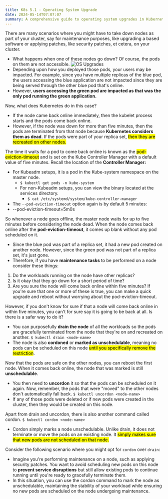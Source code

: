 ```yaml
---
title: K8s 5.1 - Operating System Upgrade
date: 2024-05-14T07:07:07
summary: A comprehensive guide to operating system upgrades in Kubernetes
---
```

There are many scenarios where you might have to take down nodes as part of your cluster, say for maintenance purposes, like upgrading a based software or applying patches, like security patches, et cetera, on your cluster.
- What happens when one of these nodes go down? Of course, the pods on them are not accessible.
![OS Upgrades](/images/kubernetes/diagrams/5-1-1-os-upgrades.png)
- Depending upon how you deployed those pods, your users may be impacted. For example, since you have multiple replicas of the blue pod, the users accessing the blue application are not impacted since they are being served through the other blue pod that's online. 
- However, **users accessing the green pod are impacted as that was the only pod running the green application.**

Now, what does Kubernetes do in this case? 
- If the node came back online immediately, then the kubelet process starts and the pods come back online. 
- However, if the node was down for more than five minutes, then the pods are terminated from that node because **Kubernetes considers them as dead**. If the pods were part of your replica set, <mark>then they are recreated on other nodes.</mark>

The time it waits for a pod to come back online is known as the <mark>pod-eviction-timeout</mark> and is set on the Kube Controller Manager with a default value of five minutes. Recall the location of the **Controller Manager:**
- For Kubeadm setups, it is a pod in the Kube-system namespace on the master node.
    - `$ kubectl get pods -n kube-system`
  - For non-Kubeadm setups, you can view the binary located at the services directory.
    - `$ cat /etc/systemd/system/kube-controller-manager`
- The `--pod-eviction-timeout` option again is by default 5 minutes:
- --pod-eviction-timeout=5m0s

So whenever a node goes offline, the master node waits for up to five minutes before considering the node dead. When the node comes back online after the **pod-eviction-timeout**, it comes up blank without any pod scheduled on it.
- Since the blue pod was part of a replica set, it had a new pod created on another node. However, since the green pod was not part of a replica set, it's just gone. 
- Therefore, if you have **maintenance tasks** to be performed on a node consider these things: 
1) Do the workloads running on the node have other replicas? 
2) Is it okay that they go down for a short period of time? 
3) Are you sure the node will come back online within five minutes?
If you're sure that one or more of these is true, you can make a quick upgrade and reboot without worrying about the pod-eviction-timeout.

However, if you don't know for sure if that a node will come back online in within five minutes, you can't for sure say it is going to be back at all. Is there is a safer way to do it?
- You can purposefully **drain the node** of all the workloads so the pods are gracefully terminated from the node that they're on and recreated on another.
	`$ kubectl drain <node-name>`
- The node is also **cordoned** or **marked as unschedulable**, meaning no pods can be scheduled on this node <mark>until you specifically remove the restriction</mark>.

Now that the pods are safe on the other nodes, you can reboot the first node. When it comes back online, the node that was marked is still **unschedulable**. 
- You then need to **uncordon** it so that the pods can be scheduled on it again. Now, remember, the pods that were "moved" to the other nodes don't automatically fall back. 
	`$ kubectl uncordon <node-name>`
- If any of those pods were deleted or if new pods were created in the cluster, then they would be created on this node.

Apart from drain and uncordon, there is also another command called cordon. 
`$ kubectl cordon <node-name>`
- Cordon simply marks a node unschedulable. Unlike drain, it does not terminate or move the pods on an existing node. It <mark>simply makes sure that new pods are not scheduled on that node.</mark> 

Consider the following scenario where you might opt for `cordon` over `drain`: 
- Imagine you're performing maintenance on a node, such as applying security patches. You want to avoid scheduling new pods on this node to **prevent service disruptions** but still allow existing pods to continue running until you're ready to gracefully terminate them. 
- In this situation, you can use the cordon command to mark the node as unschedulable, maintaining the stability of your workload while ensuring no new pods are scheduled on the node undergoing maintenance.